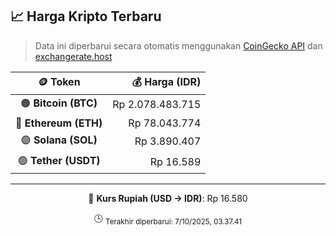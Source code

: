 

<!-- HARGA_KRIPTO -->
## 📈 Harga Kripto Terbaru

> Data ini diperbarui secara otomatis menggunakan [CoinGecko API](https://www.coingecko.com/) dan [exchangerate.host](https://exchangerate.host/)

<div align="center">

| 🪙 Token | 💰 Harga (IDR) |
|:------:|---------------:|
| 🟠 **Bitcoin (BTC)**   | Rp 2.078.483.715 |
| 🔵 **Ethereum (ETH)**  | Rp 78.043.774 |
| 🟣 **Solana (SOL)**    | Rp 3.890.407 |
| 🟢 **Tether (USDT)**   | Rp 16.589 |

---

💱 **Kurs Rupiah (USD → IDR)**: Rp 16.580

🕒 <sub>Terakhir diperbarui: 7/10/2025, 03.37.41</sub>

</div>
<!-- /HARGA_KRIPTO -->